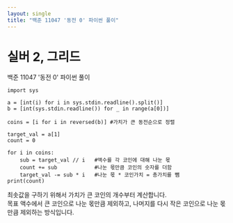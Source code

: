 ```yaml
---
layout: single
title: "백준 11047 '동전 0' 파이썬 풀이"
---
```


# 실버 2, 그리드

백준 11047 '동전 0' 파이썬 풀이<br>

```
import sys

a = [int(i) for i in sys.stdin.readline().split()]
b = [int(sys.stdin.readline()) for _ in range(a[0])]

coins = [i for i in reversed(b)] #가치가 큰 동전순으로 정렬

target_val = a[1]
count = 0

for i in coins:
    sub = target_val // i   #액수를 각 코인에 대해 나눈 몫
    count += sub            #나눈 몫만큼 코인의 숫자를 더함
    target_val -= sub * i   #나눈 몫 * 코인가치 = 총가치를 뺌
print(count)
```
최솟값을 구하기 위해서 가치가 큰 코인의 개수부터 계산합니다.<br>
목표 액수에서 큰 코인으로 나눈 몫만큼 제외하고, 나머지를 다시 작은 코인으로 나눈 몫만큼 제외하는 방식입니다.